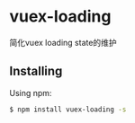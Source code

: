 # vuex-loading
简化vuex loading state的维护

## Installing

Using npm:

```bash
$ npm install vuex-loading -s

